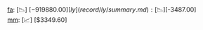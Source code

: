 [fa](record/fa/summary.md): [📉] [$-919880.00]  
[ly](record/ly/summary.md): [📉] [$-3487.00]  
[mm](record/mm/summary.md): [📈] [$3349.60]  
